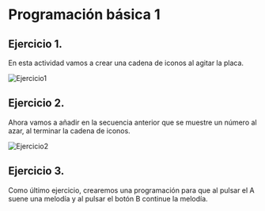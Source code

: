 # Programación básica 1

## Ejercicio 1.

En esta actividad vamos a crear una cadena de iconos al agitar la placa.

![Ejercicio1](https://user-images.githubusercontent.com/114906778/205582896-1d24e7d3-1db9-4369-9509-3bba1655fd02.png)


## Ejercicio 2.

Ahora vamos a añadir en la secuencia anterior que se muestre un número al azar, al terminar la cadena de iconos.

 ![Ejercicio2](https://user-images.githubusercontent.com/114906778/205583253-401cfb68-1c93-48ad-912b-5fe93b090b51.png)

## Ejercicio 3.

Como último ejercicio, crearemos una programación para que al pulsar el A suene una melodía y al pulsar el botón B continue la melodía.

